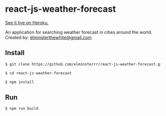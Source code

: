 # react-js-weather-forecast

[See it live on Heroku.](https://react-js-weather-forecast.herokuapp.com/)

An application for searching weather forecast in cities around the world. Created by: elminsterthewhite@gmail.com

## Install

```sh
$ git clone https://github.com/elminsterrr/react-js-weather-forecast.git
```

```sh
$ cd react-js-weather-forecast
```

```sh
$ npm install
```

## Run

```sh
$ npm run build
```
